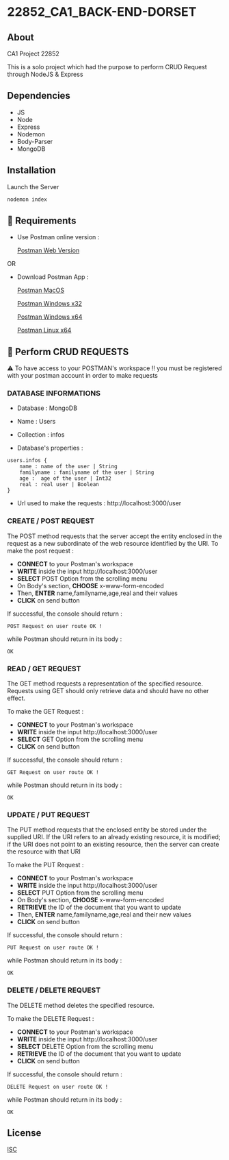 # 22852_CA1_BACK-END-DORSET

## About

CA1 Project 22852

This is a solo project which had the purpose to perform CRUD Request through NodeJS & Express

## Dependencies

- JS
- Node
- Express
- Nodemon
- Body-Parser
- MongoDB


## Installation

Launch the Server

```bash
nodemon index

```

## :briefcase: Requirements

- Use Postman online version : 

   [Postman Web Version](https://identity.getpostman.com/signup?continue=https%3A%2F%2Fgo.postman.co%2Fbuild)

OR 

- Download Postman App :

   [Postman MacOS](https://identity.getpostman.com/signup?continue=https%3A%2F%2Fgo.postman.co%2Fbuild)

   [Postman Windows x32](https://dl.pstmn.io/download/latest/win32)

   [Postman Windows x64](https://dl.pstmn.io/download/latest/win64)

   [Postman Linux x64](https://dl.pstmn.io/download/latest/linux64)



## :email: Perform CRUD REQUESTS

:warning: To have access to your POSTMAN's workspace !! you must be registered with your postman account in order to make requests 

### DATABASE INFORMATIONS

- Database : MongoDB
- Name : Users
- Collection : infos

- Database's properties : 
   
```
users.infos {
    name : name of the user | String
    familyname : familyname of the user | String
    age :  age of the user | Int32
    real : real user | Boolean
}
```

- Url used to make the requests : http://localhost:3000/user


### CREATE / POST REQUEST

The POST method requests that the server accept the entity enclosed in the request as a new subordinate of the web resource identified by the URI.
To make the post request : 

- **CONNECT** to your Postman's workspace
- **WRITE** inside the input http://localhost:3000/user
- **SELECT** POST Option from the scrolling menu
- On Body's section, **CHOOSE** x-www-form-encoded
- Then, **ENTER** name,familyname,age,real and their values
- **CLICK** on send button

If successful, the console should return :

````shell script
POST Request on user route OK !

````

while Postman should return in its body : 

```
OK
```

### READ / GET REQUEST

The GET method requests a representation of the specified resource. Requests using GET should only retrieve data and should have no other effect. 

To make the GET Request : 

- **CONNECT** to your Postman's workspace
- **WRITE** inside the input http://localhost:3000/user
- **SELECT** GET Option from the scrolling menu
- **CLICK** on send button

If successful, the console should return :

````shell script
GET Request on user route OK !

````

while Postman should return in its body : 

```
OK
```


### UPDATE / PUT REQUEST

The PUT method requests that the enclosed entity be stored under the supplied URI. If the URI refers to an already existing resource, it is modified; if the URI does not point to an existing resource, then the server can create the resource with that URI

To make the PUT Request :

- **CONNECT** to your Postman's workspace
- **WRITE** inside the input http://localhost:3000/user
- **SELECT** PUT Option from the scrolling menu
- On Body's section, **CHOOSE** x-www-form-encoded
- **RETRIEVE** the ID of the document that you want to update
- Then, **ENTER** name,familyname,age,real and their new values
- **CLICK** on send button

If successful, the console should return :

````shell script
PUT Request on user route OK !

````

while Postman should return in its body : 

```
OK
```



### DELETE / DELETE REQUEST

The DELETE method deletes the specified resource.

To make the DELETE Request : 

- **CONNECT** to your Postman's workspace
- **WRITE** inside the input http://localhost:3000/user
- **SELECT** DELETE Option from the scrolling menu
- **RETRIEVE** the ID of the document that you want to update
- **CLICK** on send button

If successful, the console should return :

````shell script
DELETE Request on user route OK !

````

while Postman should return in its body : 

```
OK
```



## License

[ISC](https://choosealicense.com/licenses/isc/)









